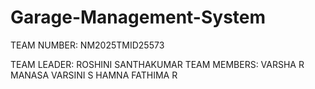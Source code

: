 # Garage-Management-System

TEAM NUMBER: NM2025TMID25573

TEAM LEADER: ROSHINI SANTHAKUMAR
TEAM MEMBERS: VARSHA R
              MANASA VARSINI S
              HAMNA FATHIMA R
